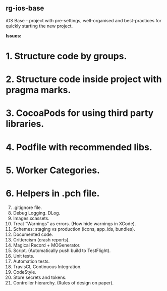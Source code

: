 ## rg-ios-base
iOS Base - project with pre-settings, well-organised and best-practices for quickly starting the new project.

**Issues:**

# 1. Structure code by groups.
# 2. Structure code inside project with pragma marks.
# 3. CocoaPods for using third party libraries.
# 4. Podfile with recommended libs.
# 5. Worker Categories.
# 6. Helpers in .pch file.
7. .gitignore file.
8. Debug Logging. DLog.
9. Images.xcassets.
10. Treat “Warnings” as errors. (How hide warnings in XCode).
11. Schemes: staging vs production (icons, app_ids, bundles).
11. Documented code.
12. Crittercism (crash reports).
13. Magical Record + MOGenerator.
14. Script. (Automatically push build to TestFlight).
15. Unit tests.
16. Automation tests.
17. TravisCI, Continuous Integration.
18. CodeStyle.
19. Store secrets and tokens.
20. Controller hierarchy. (Rules of design on paper).
